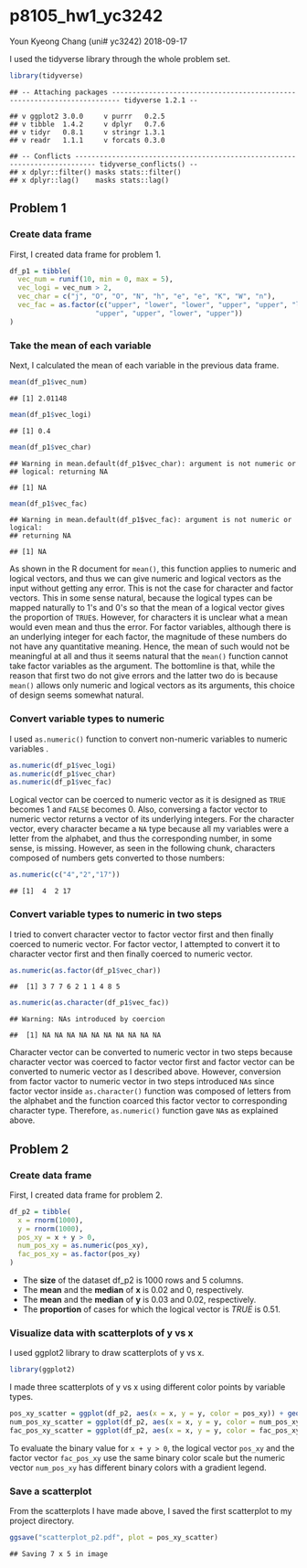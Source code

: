 p8105\_hw1\_yc3242
================
Youn Kyeong Chang (uni\# yc3242)
2018-09-17

I used the tidyverse library through the whole problem set.

``` r
library(tidyverse)
```

    ## -- Attaching packages ------------------------------------------------------------------------ tidyverse 1.2.1 --

    ## v ggplot2 3.0.0     v purrr   0.2.5
    ## v tibble  1.4.2     v dplyr   0.7.6
    ## v tidyr   0.8.1     v stringr 1.3.1
    ## v readr   1.1.1     v forcats 0.3.0

    ## -- Conflicts --------------------------------------------------------------------------- tidyverse_conflicts() --
    ## x dplyr::filter() masks stats::filter()
    ## x dplyr::lag()    masks stats::lag()

Problem 1
---------

### Create data frame

First, I created data frame for problem 1.

``` r
df_p1 = tibble(
  vec_num = runif(10, min = 0, max = 5),
  vec_logi = vec_num > 2,
  vec_char = c("j", "O", "O", "N", "h", "e", "e", "K", "W", "n"),
  vec_fac = as.factor(c("upper", "lower", "lower", "upper", "upper", "lower", 
                     "upper", "upper", "lower", "upper"))
)
```

### Take the mean of each variable

Next, I calculated the mean of each variable in the previous data frame.

``` r
mean(df_p1$vec_num)
```

    ## [1] 2.01148

``` r
mean(df_p1$vec_logi)
```

    ## [1] 0.4

``` r
mean(df_p1$vec_char)
```

    ## Warning in mean.default(df_p1$vec_char): argument is not numeric or
    ## logical: returning NA

    ## [1] NA

``` r
mean(df_p1$vec_fac)
```

    ## Warning in mean.default(df_p1$vec_fac): argument is not numeric or logical:
    ## returning NA

    ## [1] NA

As shown in the R document for `mean()`, this function applies to numeric and logical vectors, and thus we can give numeric and logical vectors as the input without getting any error. This is not the case for character and factor vectors. This in some sense natural, because the logical types can be mapped naturally to 1's and 0's so that the mean of a logical vector gives the proportion of `TRUE`s. However, for characters it is unclear what a mean would even mean and thus the error. For factor variables, although there is an underlying integer for each factor, the magnitude of these numbers do not have any quantitative meaning. Hence, the mean of such would not be meaningful at all and thus it seems natural that the `mean()` function cannot take factor variables as the argument. The bottomline is that, while the reason that first two do not give errors and the latter two do is because `mean()` allows only numeric and logical vectors as its arguments, this choice of design seems somewhat natural.

### Convert variable types to numeric

I used `as.numeric()` function to convert non-numeric variables to numeric variables .

``` r
as.numeric(df_p1$vec_logi)
as.numeric(df_p1$vec_char)
as.numeric(df_p1$vec_fac)
```

Logical vector can be coerced to numeric vector as it is designed as `TRUE` becomes 1 and `FALSE` becomes 0. Also, conversing a factor vector to numeric vector returns a vector of its underlying integers. For the character vector, every character became a `NA` type because all my variables were a letter from the alphabet, and thus the corresponding number, in some sense, is missing. However, as seen in the following chunk, characters composed of numbers gets converted to those numbers:

``` r
as.numeric(c("4","2","17"))
```

    ## [1]  4  2 17

### Convert variable types to numeric in two steps

I tried to convert character vector to factor vector first and then finally coerced to numeric vector. For factor vector, I attempted to convert it to character vector first and then finally coerced to numeric vector.

``` r
as.numeric(as.factor(df_p1$vec_char))
```

    ##  [1] 3 7 7 6 2 1 1 4 8 5

``` r
as.numeric(as.character(df_p1$vec_fac))
```

    ## Warning: NAs introduced by coercion

    ##  [1] NA NA NA NA NA NA NA NA NA NA

Character vector can be converted to numeric vector in two steps because character vector was coerced to factor vector first and factor vector can be converted to numeric vector as I described above. However, conversion from factor vactor to numeric vector in two steps introduced `NA`s since factor vector inside `as.character()` function was composed of letters from the alphabet and the function coarced this factor vector to corresponding character type. Therefore, `as.numeric()` function gave `NA`s as explained above.

Problem 2
---------

### Create data frame

First, I created data frame for problem 2.

``` r
df_p2 = tibble(
  x = rnorm(1000),
  y = rnorm(1000),
  pos_xy = x + y > 0,
  num_pos_xy = as.numeric(pos_xy),
  fac_pos_xy = as.factor(pos_xy)
)
```

-   The **size** of the dataset df\_p2 is 1000 rows and 5 columns.
-   The **mean** and the **median** of **x** is 0.02 and 0, respectively.
-   The **mean** and the **median** of **y** is 0.03 and 0.02, respectively.
-   The **proportion** of cases for which the logical vector is *TRUE* is 0.51.

### Visualize data with scatterplots of y vs x

I used ggplot2 library to draw scatterplots of y vs x.

``` r
library(ggplot2)
```

I made three scatterplots of y vs x using different color points by variable types.

``` r
pos_xy_scatter = ggplot(df_p2, aes(x = x, y = y, color = pos_xy)) + geom_point()
num_pos_xy_scatter = ggplot(df_p2, aes(x = x, y = y, color = num_pos_xy)) + geom_point()
fac_pos_xy_scatter = ggplot(df_p2, aes(x = x, y = y, color = fac_pos_xy)) + geom_point()
```

To evaluate the binary value for `x + y > 0`, the logical vector `pos_xy` and the factor vector `fac_pos_xy` use the same binary color scale but the numeric vector `num_pos_xy` has different binary colors with a gradient legend.

### Save a scatterplot

From the scatterplots I have made above, I saved the first scatterplot to my project directory.

``` r
ggsave("scatterplot_p2.pdf", plot = pos_xy_scatter)
```

    ## Saving 7 x 5 in image
